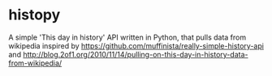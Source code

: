 histopy
=======

A simple 'This day in history' API written in Python, that pulls data from wikipedia inspired by https://github.com/muffinista/really-simple-history-api and http://blog.2of1.org/2010/11/14/pulling-on-this-day-in-history-data-from-wikipedia/
